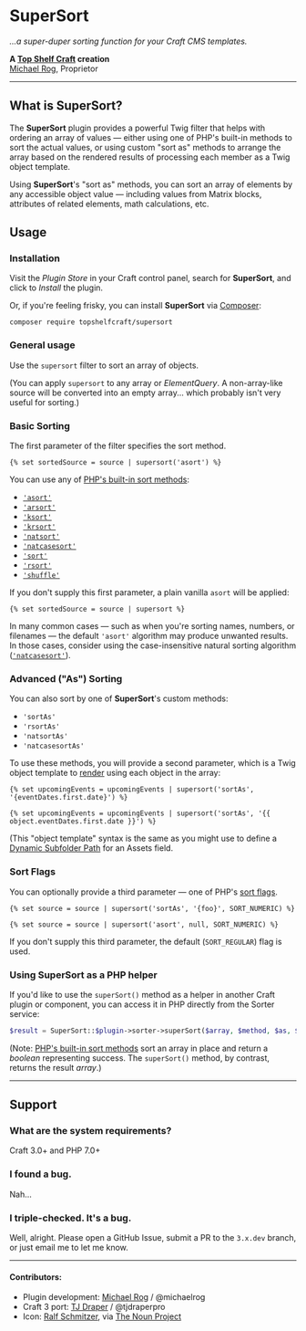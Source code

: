 # SuperSort

_...a super-duper sorting function for your Craft CMS templates._

**A [Top Shelf Craft](https://topshelfcraft.com) creation**  
[Michael Rog](https://michaelrog.com), Proprietor


* * *


## What is SuperSort?

The **SuperSort** plugin provides a powerful Twig filter that helps with ordering an array of values &mdash; either using one of PHP's built-in methods to sort the actual values, or using custom "sort as" methods to arrange the array based on the rendered results of processing each member as a Twig object template.

Using **SuperSort**'s "sort as" methods, you can sort an array of elements by any accessible object value &mdash; including values from Matrix blocks, attributes of related elements, math calculations, etc.


## Usage

### Installation

Visit the _Plugin Store_ in your Craft control panel, search for **SuperSort**, and click to _Install_ the plugin.

Or, if you're feeling frisky, you can install **SuperSort** via [Composer](https://getcomposer.org/):

    composer require topshelfcraft/supersort

### General usage

Use the `supersort` filter to sort an array of objects.

(You can apply `supersort` to any array or *ElementQuery*. A non-array-like source will be converted into an empty array... which probably isn't very useful for sorting.)


### Basic Sorting

The first parameter of the filter specifies the sort method.

    {% set sortedSource = source | supersort('asort') %}

You can use any of [PHP's built-in sort methods](http://php.net/manual/en/array.sorting.php):

- [`'asort'`](http://php.net/manual/en/function.asort.php)
- [`'arsort'`](http://php.net/manual/en/function.arsort.php)
- [`'ksort'`](http://php.net/manual/en/function.ksort.php)
- [`'krsort'`](http://php.net/manual/en/function.krsort.php)
- [`'natsort'`](http://php.net/manual/en/function.natsort.php)
- [`'natcasesort'`](http://php.net/manual/en/function.natcasesort.php)
- [`'sort'`](http://php.net/manual/en/function.sort.php)
- [`'rsort'`](http://php.net/manual/en/function.rsort.php)
- [`'shuffle'`](http://php.net/manual/en/function.shuffle.php)

If you don't supply this first parameter, a plain vanilla `asort` will be applied:

    {% set sortedSource = source | supersort %}
    
In many common cases &mdash; such as when you're sorting names, numbers, or filenames &mdash; the default `'asort'` algorithm may produce unwanted results. In those cases, consider using the case-insensitive natural sorting algorithm ([`'natcasesort'`](http://php.net/manual/en/function.natcasesort.php)).


### Advanced ("As") Sorting

You can also sort by one of **SuperSort**'s custom methods:

- `'sortAs'`
- `'rsortAs'`
- `'natsortAs'`
- `'natcasesortAs'`

To use these methods, you will provide a second parameter, which is a Twig object template to [render](https://docs.craftcms.com/api/v3/craft-web-view.html#renderObjectTemplate()-detail) using each object in the array:

    {% set upcomingEvents = upcomingEvents | supersort('sortAs', '{eventDates.first.date}') %}

    {% set upcomingEvents = upcomingEvents | supersort('sortAs', '{{ object.eventDates.first.date }}') %}

(This "object template" syntax is the same as you might use to define a [Dynamic Subfolder Path](http://buildwithcraft.com/docs/assets-fields#dynamic-subfolder-paths) for an Assets field.


### Sort Flags

You can optionally provide a third parameter &mdash; one of PHP's [sort flags](http://php.net/manual/en/function.sort.php).

    {% set source = source | supersort('sortAs', '{foo}', SORT_NUMERIC) %}

    {% set source = source | supersort('asort', null, SORT_NUMERIC) %}

If you don't supply this third parameter, the default (`SORT_REGULAR`) flag is used.


### Using SuperSort as a PHP helper

If you'd like to use the `superSort()` method as a helper in another Craft plugin or component, you can access it in PHP directly from the Sorter service:

```php
$result = SuperSort::$plugin->sorter->superSort($array, $method, $as, $sortFlag);
``` 

(Note: [PHP's built-in sort methods](http://php.net/manual/en/array.sorting.php) sort an array in place and return a _boolean_ representing success. The `superSort()` method, by contrast, returns the result _array_.)

* * *


## Support

### What are the system requirements?

Craft 3.0+ and PHP 7.0+


### I found a bug.

Nah...


### I triple-checked. It's a bug.

Well, alright. Please open a GitHub Issue, submit a PR to the `3.x.dev` branch, or just email me to let me know.


* * *

#### Contributors:

 - Plugin development: [Michael Rog](https://michaelrog.com) / @michaelrog
 - Craft 3 port: [TJ Draper](https://buzzingpixel.com) / @tjdraperpro
 - Icon: [Ralf Schmitzer](https://dribbble.com/schmitzer), via [The Noun Project](https://thenounproject.com/term/sort/503379)
